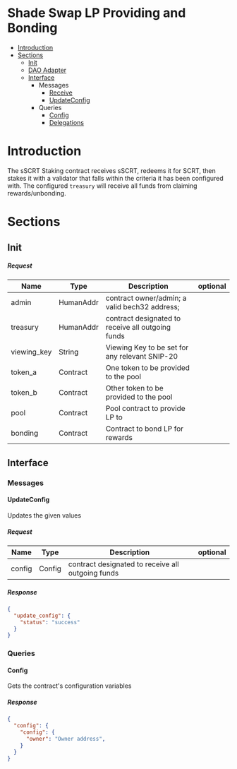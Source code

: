 # Shade Swap LP Providing and Bonding
* [Introduction](#Introduction)
* [Sections](#Sections)
    * [Init](#Init)
    * [DAO Adapter](/packages/shade_protocol/src/DAO_ADAPTER.md)
    * [Interface](#Interface)
        * Messages
            * [Receive](#Receive)
            * [UpdateConfig](#UpdateConfig)
        * Queries
            * [Config](#Config)
            * [Delegations](#Delegations)

# Introduction
The sSCRT Staking contract receives sSCRT, redeems it for SCRT, then stakes it with a validator that falls within the criteria it has been configured with. The configured `treasury` will receive all funds from claiming rewards/unbonding.

# Sections

## Init
##### Request
|Name      |Type      |Description                                                                                                        | optional |
|----------|----------|-------------------------------------------------------------------------------------------------------------------|----------|
|admin     | HumanAddr |  contract owner/admin; a valid bech32 address;
|treasury  | HumanAddr |  contract designated to receive all outgoing funds
|viewing_key | String  | Viewing Key to be set for any relevant SNIP-20
|token_a   | Contract  |  One token to be provided to the pool
|token_b   | Contract  |  Other token to be provided to the pool
|pool      | Contract  |  Pool contract to provide LP to
|bonding   | Contract  |  Contract to bond LP for rewards

## Interface

### Messages
#### UpdateConfig
Updates the given values
##### Request
|Name      |Type      |Description                                                                                                        | optional |
|----------|----------|-------------------------------------------------------------------------------------------------------------------|----------|
|config    | Config    |  contract designated to receive all outgoing funds

##### Response
```json
{
  "update_config": {
    "status": "success"
  }
}
```


### Queries

#### Config
Gets the contract's configuration variables
##### Response
```json
{
  "config": {
    "config": {
      "owner": "Owner address",
    }
  }
}
```
